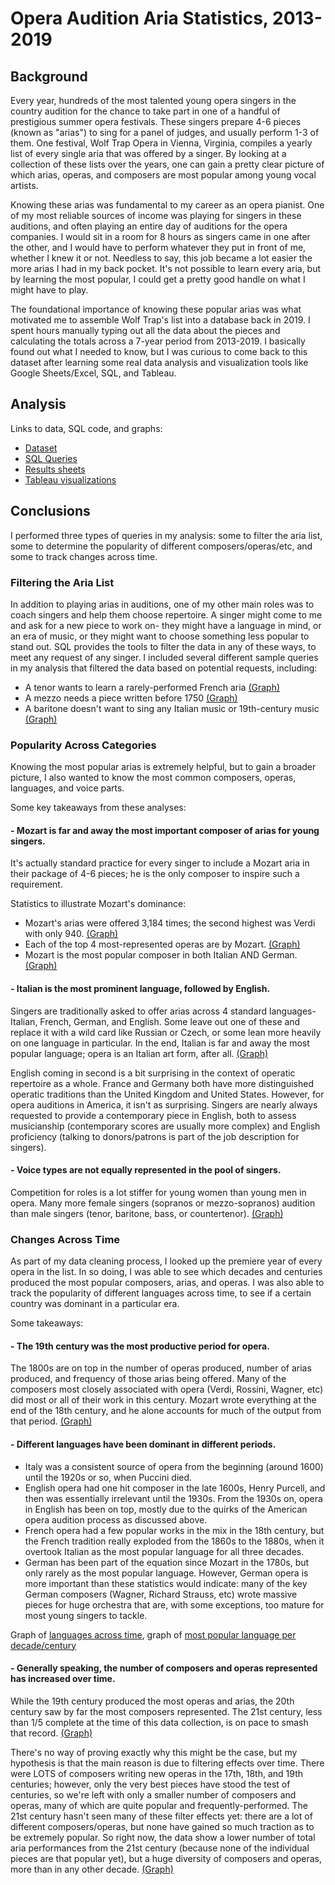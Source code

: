 # Opera Audition Aria Statistics, 2013-2019

## Background

Every year, hundreds of the most talented young opera singers in the country audition for the chance to take part in one of a handful of prestigious summer opera festivals. These singers prepare 4-6 pieces (known as "arias") to sing for a panel of judges, and usually perform 1-3 of them. One festival, Wolf Trap Opera in Vienna, Virginia, compiles a yearly list of every single aria that was offered by a singer. By looking at a collection of these lists over the years, one can gain a pretty clear picture of which arias, operas, and composers are most popular among young vocal artists.

Knowing these arias was fundamental to my career as an opera pianist. One of my most reliable sources of income was playing for singers in these auditions, and often playing an entire day of auditions for the opera companies. I would sit in a room for 8 hours as singers came in one after the other, and I would have to perform whatever they put in front of me, whether I knew it or not. Needless to say, this job became a lot easier the more arias I had in my back pocket. It's not possible to learn every aria, but by learning the most popular, I could get a pretty good handle on what I might have to play.

The foundational importance of knowing these popular arias was what motivated me to assemble Wolf Trap's list into a database back in 2019. I spent hours manually typing out all the data about the pieces and calculating the totals across a 7-year period from 2013-2019. I basically found out what I needed to know, but I was curious to come back to this dataset after learning some real data analysis and visualization tools like Google Sheets/Excel, SQL, and Tableau.

## Analysis

Links to data, SQL code, and graphs:

- [Dataset](https://docs.google.com/spreadsheets/d/17Qt5mnLgXGZ1ryyki03XkbZMpSovYYgT1uRyux-f1eI/edit#gid=1229051757)
- [SQL Queries](https://github.com/Jonathan-Heaney/aria_stats/blob/main/aria_stats.sql)
- [Results sheets](https://docs.google.com/spreadsheets/d/1gzVztDbYSH-RA88E-dpb_SUojyeiU2S_728B0uojT0E/edit#gid=1617119782)
- [Tableau visualizations](https://public.tableau.com/app/profile/jonathan.heaney/viz/AriaStats/AriaRanking)

## Conclusions

I performed three types of queries in my analysis: some to filter the aria list, some to determine the popularity of different composers/operas/etc, and some to track changes across time.

### Filtering the Aria List

In addition to playing arias in auditions, one of my other main roles was to coach singers and help them choose repertoire. A singer might come to me and ask for a new piece to work on- they might have a language in mind, or an era of music, or they might want to choose something less popular to stand out.
SQL provides the tools to filter the data in any of these ways, to meet any request of any singer. I included several different sample queries in my analysis that filtered the data based on potential requests, including:

- A tenor wants to learn a rarely-performed French aria [(Graph)](https://public.tableau.com/app/profile/jonathan.heaney/viz/AriaStats/FrenchTenorArias)
- A mezzo needs a piece written before 1750 [(Graph)](https://public.tableau.com/app/profile/jonathan.heaney/viz/AriaStats/EarlyMezzoArias)
- A baritone doesn't want to sing any Italian music or 19th-century music [(Graph)](https://public.tableau.com/app/profile/jonathan.heaney/viz/AriaStats/Non-ItalianBaritoneArias)

### Popularity Across Categories

Knowing the most popular arias is extremely helpful, but to gain a broader picture, I also wanted to know the most common composers, operas, languages, and voice parts.

Some key takeaways from these analyses:

#### - Mozart is far and away the most important composer of arias for young singers.

It's actually standard practice for every singer to include a Mozart aria in their package of 4-6 pieces; he is the only composer to inspire such a requirement.

Statistics to illustrate Mozart's dominance:

- Mozart's arias were offered 3,184 times; the second highest was Verdi with only 940. [(Graph)](https://public.tableau.com/app/profile/jonathan.heaney/viz/AriaStats/ComposerFrequencyAriaCount)
- Each of the top 4 most-represented operas are by Mozart. [(Graph)](https://public.tableau.com/app/profile/jonathan.heaney/viz/AriaStats/OperaFrequencyCount)
- Mozart is the most popular composer in both Italian AND German. [(Graph)](https://public.tableau.com/app/profile/jonathan.heaney/viz/AriaStats/ComposersbyLanguage)

#### - Italian is the most prominent language, followed by English.

Singers are traditionally asked to offer arias across 4 standard languages- Italian, French, German, and English. Some leave out one of these and replace it with a wild card like Russian or Czech, or some lean more heavily on one language in particular. In the end, Italian is far and away the most popular language; opera is an Italian art form, after all. [(Graph)](https://public.tableau.com/app/profile/jonathan.heaney/viz/AriaStats/LanguageFrequencyCount)

English coming in second is a bit surprising in the context of operatic repertoire as a whole. France and Germany both have more distinguished operatic traditions than the United Kingdom and United States. However, for opera auditions in America, it isn't as surprising. Singers are nearly always requested to provide a contemporary piece in English, both to assess musicianship (contemporary scores are usually more complex) and English proficiency (talking to donors/patrons is part of the job description for singers).

#### - Voice types are not equally represented in the pool of singers.

Competition for roles is a lot stiffer for young women than young men in opera. Many more female singers (sopranos or mezzo-sopranos) audition than male singers (tenor, baritone, bass, or countertenor). [(Graph)](https://public.tableau.com/app/profile/jonathan.heaney/viz/AriaStats/VoicePartFrequencyCount)

### Changes Across Time

As part of my data cleaning process, I looked up the premiere year of every opera in the list. In so doing, I was able to see which decades and centuries produced the most popular composers, arias, and operas. I was also able to track the popularity of different languages across time, to see if a certain country was dominant in a particular era.

Some takeaways:

#### - The 19th century was the most productive period for opera.

The 1800s are on top in the number of operas produced, number of arias produced, and frequency of those arias being offered. Many of the composers most closely associated with opera (Verdi, Rossini, Wagner, etc) did most or all of their work in this century. Mozart wrote everything at the end of the 18th century, and he alone accounts for much of the output from that period. [(Graph)](https://public.tableau.com/app/profile/jonathan.heaney/viz/AriaStats/AriaCountbyCentury)

#### - Different languages have been dominant in different periods.

- Italy was a consistent source of opera from the beginning (around 1600) until the 1920s or so, when Puccini died.
- English opera had one hit composer in the late 1600s, Henry Purcell, and then was essentially irrelevant until the 1930s. From the 1930s on, opera in English has been on top, mostly due to the quirks of the American opera audition process as discussed above.
- French opera had a few popular works in the mix in the 18th century, but the French tradition really exploded from the 1860s to the 1880s, when it overtook Italian as the most popular language for all three decades.
- German has been part of the equation since Mozart in the 1780s, but only rarely as the most popular language. However, German opera is more important than these statistics would indicate: many of the key German composers (Wagner, Richard Strauss, etc) wrote massive pieces for huge orchestra that are, with some exceptions, too mature for most young singers to tackle.

Graph of [languages across time](https://public.tableau.com/app/profile/jonathan.heaney/viz/AriaStats/LanguagebyDecade), graph of [most popular language per decade/century](https://public.tableau.com/app/profile/jonathan.heaney/viz/AriaStats/TopLanguagebyDecadeCentury)

#### - Generally speaking, the number of composers and operas represented has increased over time.

While the 19th century produced the most operas and arias, the 20th century saw by far the most composers represented. The 21st century, less than 1/5 complete at the time of this data collection, is on pace to smash that record. [(Graph)](https://public.tableau.com/app/profile/jonathan.heaney/viz/AriaStats/ComposerOperaCountbyCentury)

There's no way of proving exactly why this might be the case, but my hypothesis is that the main reason is due to filtering effects over time. There were LOTS of composers writing new operas in the 17th, 18th, and 19th centuries; however, only the very best pieces have stood the test of centuries, so we're left with only a smaller number of composers and operas, many of which are quite popular and frequently-performed. The 21st century hasn't seen many of these filter effects yet: there are a lot of different composers/operas, but none have gained so much traction as to be extremely popular. So right now, the data show a lower number of total aria performances from the 21st century (because none of the individual pieces are that popular yet), but a huge diversity of composers and operas, more than in any other decade. [(Graph)](https://public.tableau.com/app/profile/jonathan.heaney/viz/AriaStats/ComposerOperaCountbyDecade)
